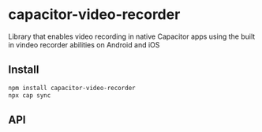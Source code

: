# capacitor-video-recorder

Library that enables video recording in native Capacitor apps using the built in vindeo recorder abilities on Android and iOS

## Install

```bash
npm install capacitor-video-recorder
npx cap sync
```

## API

<docgen-index></docgen-index>

<docgen-api>
<!-- run docgen to generate docs from the source -->
<!-- More info: https://github.com/ionic-team/capacitor-docgen -->
</docgen-api>
